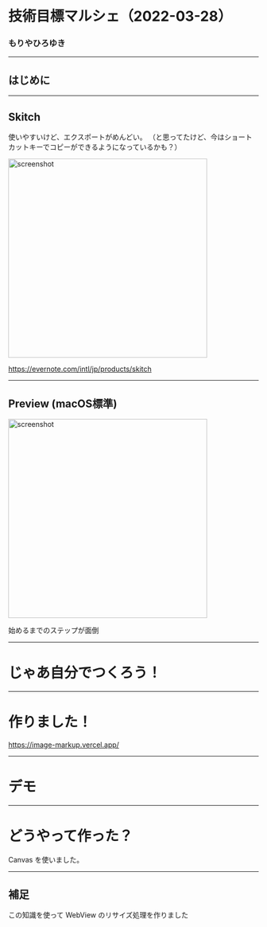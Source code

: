 # 技術目標マルシェ（2022-03-28）

### もりやひろゆき

---

## はじめに 

---

## Skitch

使いやすいけど、エクスポートがめんどい。
（と思ってたけど、今はショートカットキーでコピーができるようになっているかも？）

<img alt="screenshot" src="https://mryhryki.com/file/Wc3JN9tu7pgb5mm47iIenif-YTw8N.jpeg" width="400">

https://evernote.com/intl/jp/products/skitch

---

## Preview (macOS標準)

<img alt="screenshot" src="https://mryhryki.com/file/Wc3JNF9vrzc2Ez2xtAH8sTD636_Zk.png" width="400">

始めるまでのステップが面倒

---

# じゃあ自分でつくろう！

---

# 作りました！

https://image-markup.vercel.app/

---

# デモ

---

# どうやって作った？

Canvas を使いました。

---

## 補足

この知識を使って WebView のリサイズ処理を作りました
